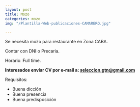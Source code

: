 ```yaml
---
layout: post
title: Mozo
categories: mozo
img: "/Plantilla-Web-publicaciones-CAMARERO.jpg"

---
```

Se necesita mozo para restaurante en Zona CABA.

Contar con DNI o Precaria.

Horario: Full time.

**Interesados enviar CV por e-mail a: seleccion.gtn@gmail.com**

Requisitos:

* Buena dicción
* Buena presencia
* Buena predisposición